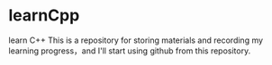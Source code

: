 # learnCpp
learn C++
This is a repository for storing materials and recording my learning progress，and I'll start using github from this repository.
